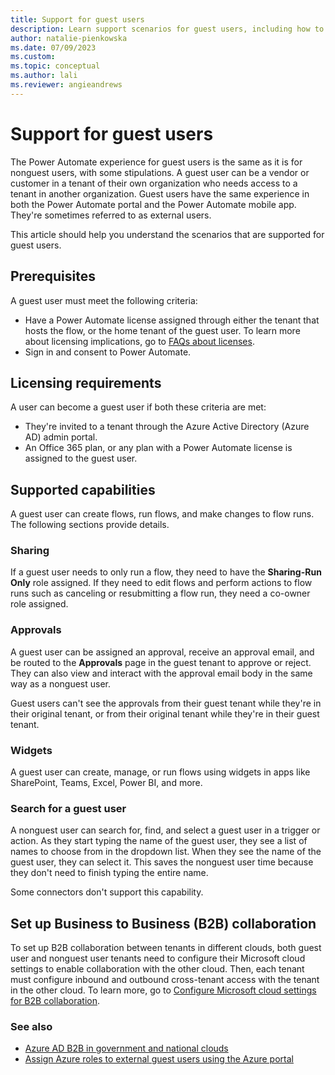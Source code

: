```yaml
---
title: Support for guest users
description: Learn support scenarios for guest users, including how to create, share, and approve flows.
author: natalie-pienkowska
ms.date: 07/09/2023
ms.custom: 
ms.topic: conceptual
ms.author: lali
ms.reviewer: angieandrews
---
```


# Support for guest users

The Power Automate experience for guest users is the same as it is for nonguest users, with some stipulations. A guest user can be a vendor or customer in a tenant of their own organization who needs access to a tenant in another organization. Guest users have the same experience in both the Power Automate portal and the Power Automate mobile app. They're sometimes referred to as external users.

This article should help you understand the scenarios that are supported for guest users.

## Prerequisites

A guest user must meet the following criteria:

- Have a Power Automate license assigned through either the tenant that hosts the flow, or the home tenant of the guest user. To learn more about licensing implications, go to [FAQs about licenses](/power-platform/admin/power-automate-licensing/faqs#do-guest-users-not-from-your-tenant-need-a-license-to-use-power-automate).  
- Sign in and consent to Power Automate.

## Licensing requirements

A user can become a guest user if both these criteria are met:

- They're invited to a tenant through the Azure Active Directory (Azure AD) admin portal.
- An Office 365 plan, or any plan with a Power Automate license is assigned to the guest user.

## Supported capabilities

A guest user can create flows, run flows, and make changes to flow runs. The following sections provide details.

### Sharing

If a guest user needs to only run a flow, they need to have the **Sharing-Run Only** role assigned. If they need to edit flows and perform actions to flow runs such as canceling or resubmitting a flow run, they need a co-owner role assigned.

### Approvals

A guest user can be assigned an approval, receive an approval email, and be routed to the **Approvals** page in the guest tenant to approve or reject. They can also view and interact with the approval email body in the same way as a nonguest user.

Guest users can't see the approvals from their guest tenant while they're in their original tenant, or from their original tenant while they're in their guest tenant.  

### Widgets

A guest user can create, manage, or run flows using widgets in apps like SharePoint, Teams, Excel, Power BI, and more.

### Search for a guest user

A nonguest user can search for, find, and select a guest user in a trigger or action. As they start typing the name of the guest user, they see a list of names to choose from in the dropdown list. When they see the name of the guest user, they can select it. This saves the nonguest user time because they don't need to finish typing the entire name.

Some connectors don't support this capability.

## Set up Business to Business (B2B) collaboration

To set up B2B collaboration between tenants in different clouds, both guest user and nonguest user tenants need to configure their Microsoft cloud settings to enable collaboration with the other cloud. Then, each tenant must configure inbound and outbound cross-tenant access with the tenant in the other cloud. To learn more, go to [Configure Microsoft cloud settings for B2B collaboration](/azure/active-directory/external-identities/cross-cloud-settings).

### See also

- [Azure AD B2B in government and national clouds](/azure/active-directory/external-identities/b2b-government-national-clouds)
- [Assign Azure roles to external guest users using the Azure portal](/azure/role-based-access-control/role-assignments-external-users)
